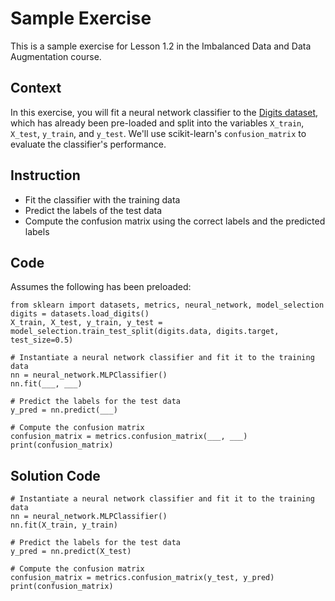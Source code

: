 # Sample Exercise

This is a sample exercise for Lesson 1.2 in the Imbalanced Data and Data Augmentation course.

## Context

 In this exercise, you will fit a neural network classifier to the [Digits dataset](https://archive.ics.uci.edu/ml/datasets/Pen-Based+Recognition+of+Handwritten+Digits), which has already been pre-loaded and split into the variables `X_train`, `X_test`, `y_train`, and `y_test`.  We'll use scikit-learn's ``confusion_matrix``  to evaluate the classifier's performance.

## Instruction

- Fit the classifier with the training data
- Predict the labels of the test data
- Compute the confusion matrix using the correct labels and the predicted labels

## Code

Assumes the following has been preloaded: 

```
from sklearn import datasets, metrics, neural_network, model_selection
digits = datasets.load_digits()
X_train, X_test, y_train, y_test = model_selection.train_test_split(digits.data, digits.target, test_size=0.5)
```

```
# Instantiate a neural network classifier and fit it to the training data
nn = neural_network.MLPClassifier()
nn.fit(___, ___)

# Predict the labels for the test data 
y_pred = nn.predict(___)

# Compute the confusion matrix
confusion_matrix = metrics.confusion_matrix(___, ___)
print(confusion_matrix)
```

## Solution Code

```
# Instantiate a neural network classifier and fit it to the training data
nn = neural_network.MLPClassifier()
nn.fit(X_train, y_train)

# Predict the labels for the test data 
y_pred = nn.predict(X_test)

# Compute the confusion matrix
confusion_matrix = metrics.confusion_matrix(y_test, y_pred)
print(confusion_matrix)
```

